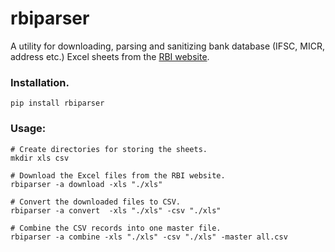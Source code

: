 # rbiparser

A utility for downloading, parsing and sanitizing bank database (IFSC, MICR, address etc.) Excel sheets from the [RBI website](https://www.rbi.org.in/scripts/bs_viewcontent.aspx?Id=2009).

### Installation.
`pip install rbiparser`

### Usage:
```shell
# Create directories for storing the sheets.
mkdir xls csv

# Download the Excel files from the RBI website.
rbiparser -a download -xls "./xls"

# Convert the downloaded files to CSV.
rbiparser -a convert  -xls "./xls" -csv "./xls"

# Combine the CSV records into one master file.
rbiparser -a combine -xls "./xls" -csv "./xls" -master all.csv
```
